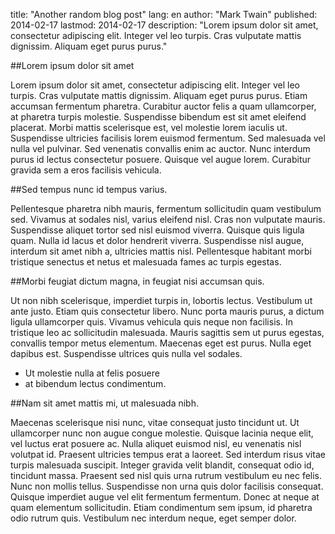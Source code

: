 title: "Another random blog post"
lang: en
author: "Mark Twain"
published: 2014-02-17
lastmod: 2014-02-17
description: "Lorem ipsum dolor sit amet, consectetur adipiscing elit. Integer vel leo turpis. Cras vulputate mattis dignissim. Aliquam eget purus purus."

##Lorem ipsum dolor sit amet

Lorem ipsum dolor sit amet, consectetur adipiscing elit. Integer vel leo turpis. Cras vulputate mattis dignissim. Aliquam eget purus purus. Etiam accumsan fermentum pharetra. Curabitur auctor felis a quam ullamcorper, at pharetra turpis molestie. Suspendisse bibendum est sit amet eleifend placerat. Morbi mattis scelerisque est, vel molestie lorem iaculis ut. Suspendisse ultricies facilisis lorem euismod fermentum. Sed malesuada vel nulla vel pulvinar. Sed venenatis convallis enim ac auctor. Nunc interdum purus id lectus consectetur posuere. Quisque vel augue lorem. Curabitur gravida sem a eros facilisis vehicula.

##Sed tempus nunc id tempus varius.

Pellentesque pharetra nibh mauris, fermentum sollicitudin quam vestibulum sed. Vivamus at sodales nisl, varius eleifend nisl. Cras non vulputate mauris. Suspendisse aliquet tortor sed nisl euismod viverra. Quisque quis ligula quam. Nulla id lacus et dolor hendrerit viverra. Suspendisse nisl augue, interdum sit amet nibh a, ultricies mattis nisl. Pellentesque habitant morbi tristique senectus et netus et malesuada fames ac turpis egestas.

##Morbi feugiat dictum magna, in feugiat nisi accumsan quis.

Ut non nibh scelerisque, imperdiet turpis in, lobortis lectus. Vestibulum ut ante justo. Etiam quis consectetur libero. Nunc porta mauris purus, a dictum ligula ullamcorper quis. Vivamus vehicula quis neque non facilisis. In tristique leo ac sollicitudin malesuada. Mauris sagittis sem ut purus egestas, convallis tempor metus elementum. Maecenas eget est purus. Nulla eget dapibus est. Suspendisse ultrices quis nulla vel sodales.

* Ut molestie nulla at felis posuere
* at bibendum lectus condimentum.

##Nam sit amet mattis mi, ut malesuada nibh.

Maecenas scelerisque nisi nunc, vitae consequat justo tincidunt ut. Ut ullamcorper nunc non augue congue molestie. Quisque lacinia neque elit, vel luctus erat posuere ac. Nulla aliquet euismod nisl, eu venenatis nisl volutpat id. Praesent ultricies tempus erat a laoreet. Sed interdum risus vitae turpis malesuada suscipit. Integer gravida velit blandit, consequat odio id, tincidunt massa. Praesent sed nisl quis urna rutrum vestibulum eu nec felis. Nunc non mollis tellus. Suspendisse non urna quis dolor facilisis consequat. Quisque imperdiet augue vel elit fermentum fermentum. Donec at neque at quam elementum sollicitudin. Etiam condimentum sem ipsum, id pharetra odio rutrum quis. Vestibulum nec interdum neque, eget semper dolor.
